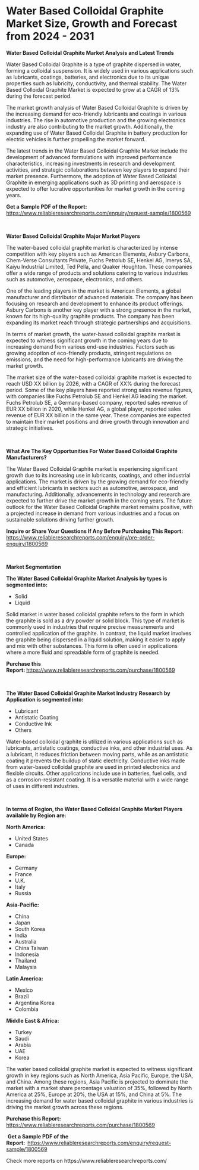 <p><h1>Water Based Colloidal Graphite Market Size, Growth and Forecast from 2024 - 2031</h1></p><p><strong>Water Based Colloidal Graphite Market Analysis and Latest Trends</strong></p>
<p><p>Water Based Colloidal Graphite is a type of graphite dispersed in water, forming a colloidal suspension. It is widely used in various applications such as lubricants, coatings, batteries, and electronics due to its unique properties such as lubricity, conductivity, and thermal stability. The Water Based Colloidal Graphite Market is expected to grow at a CAGR of 13% during the forecast period.</p><p>The market growth analysis of Water Based Colloidal Graphite is driven by the increasing demand for eco-friendly lubricants and coatings in various industries. The rise in automotive production and the growing electronics industry are also contributing to the market growth. Additionally, the expanding use of Water Based Colloidal Graphite in battery production for electric vehicles is further propelling the market forward.</p><p>The latest trends in the Water Based Colloidal Graphite Market include the development of advanced formulations with improved performance characteristics, increasing investments in research and development activities, and strategic collaborations between key players to expand their market presence. Furthermore, the adoption of Water Based Colloidal Graphite in emerging applications such as 3D printing and aerospace is expected to offer lucrative opportunities for market growth in the coming years.</p></p>
<p><strong>Get a Sample PDF of the Report:&nbsp;</strong> <a href="https://www.reliableresearchreports.com/enquiry/request-sample/1800569">https://www.reliableresearchreports.com/enquiry/request-sample/1800569</a></p>
<p>&nbsp;</p>
<p><strong>Water Based Colloidal Graphite Major Market Players</strong></p>
<p><p>The water-based colloidal graphite market is characterized by intense competition with key players such as American Elements, Asbury Carbons, Chem-Verse Consultants Private, Fuchs Petrolub SE, Henkel AG, Imerys SA, Kaiyu Industrial Limited, Ted Pella, and Quaker Houghton. These companies offer a wide range of products and solutions catering to various industries such as automotive, aerospace, electronics, and others.</p><p>One of the leading players in the market is American Elements, a global manufacturer and distributor of advanced materials. The company has been focusing on research and development to enhance its product offerings. Asbury Carbons is another key player with a strong presence in the market, known for its high-quality graphite products. The company has been expanding its market reach through strategic partnerships and acquisitions.</p><p>In terms of market growth, the water-based colloidal graphite market is expected to witness significant growth in the coming years due to increasing demand from various end-use industries. Factors such as growing adoption of eco-friendly products, stringent regulations on emissions, and the need for high-performance lubricants are driving the market growth.</p><p>The market size of the water-based colloidal graphite market is expected to reach USD XX billion by 2026, with a CAGR of XX% during the forecast period. Some of the key players have reported strong sales revenue figures, with companies like Fuchs Petrolub SE and Henkel AG leading the market. Fuchs Petrolub SE, a Germany-based company, reported sales revenue of EUR XX billion in 2020, while Henkel AG, a global player, reported sales revenue of EUR XX billion in the same year. These companies are expected to maintain their market positions and drive growth through innovation and strategic initiatives.</p></p>
<p>&nbsp;</p>
<p><strong>What Are The Key Opportunities For Water Based Colloidal Graphite Manufacturers?</strong></p>
<p><p>The Water Based Colloidal Graphite market is experiencing significant growth due to its increasing use in lubricants, coatings, and other industrial applications. The market is driven by the growing demand for eco-friendly and efficient lubricants in sectors such as automotive, aerospace, and manufacturing. Additionally, advancements in technology and research are expected to further drive the market growth in the coming years. The future outlook for the Water Based Colloidal Graphite market remains positive, with a projected increase in demand from various industries and a focus on sustainable solutions driving further growth.</p></p>
<p><strong>Inquire or Share Your Questions If Any Before Purchasing This Report:</strong> <a href="https://www.reliableresearchreports.com/enquiry/pre-order-enquiry/1800569">https://www.reliableresearchreports.com/enquiry/pre-order-enquiry/1800569</a></p>
<p>&nbsp;</p>
<p><strong>Market Segmentation</strong></p>
<p><strong>The Water Based Colloidal Graphite Market Analysis by types is segmented into:</strong></p>
<p><ul><li>Solid</li><li>Liquid</li></ul></p>
<p><p>Solid market in water based colloidal graphite refers to the form in which the graphite is sold as a dry powder or solid block. This type of market is commonly used in industries that require precise measurements and controlled application of the graphite. In contrast, the liquid market involves the graphite being dispersed in a liquid solution, making it easier to apply and mix with other substances. This form is often used in applications where a more fluid and spreadable form of graphite is needed.</p></p>
<p><strong>Purchase this Report:&nbsp;</strong><a href="https://www.reliableresearchreports.com/purchase/1800569">https://www.reliableresearchreports.com/purchase/1800569</a></p>
<p>&nbsp;</p>
<p><strong>The Water Based Colloidal Graphite Market Industry Research by Application is segmented into:</strong></p>
<p><ul><li>Lubricant</li><li>Antistatic Coating</li><li>Conductive Ink</li><li>Others</li></ul></p>
<p><p>Water-based colloidal graphite is utilized in various applications such as lubricants, antistatic coatings, conductive inks, and other industrial uses. As a lubricant, it reduces friction between moving parts, while as an antistatic coating it prevents the buildup of static electricity. Conductive inks made from water-based colloidal graphite are used in printed electronics and flexible circuits. Other applications include use in batteries, fuel cells, and as a corrosion-resistant coating. It is a versatile material with a wide range of uses in different industries.</p></p>
<p>&nbsp;</p>
<p><strong>In terms of Region, the Water Based Colloidal Graphite Market Players available by Region are:</strong></p>
<p>
    <p> <strong> North America: </strong>
        <ul>
            <li>United States</li>
            <li>Canada</li>
        </ul>
        </p> 
    <p> <strong> Europe: </strong>
        <ul>
            <li>Germany</li>
            <li>France</li>
            <li>U.K.</li>
            <li>Italy</li>
            <li>Russia</li>
        </ul>
        </p> 
    <p> <strong> Asia-Pacific: </strong>
        <ul>
            <li>China</li>
            <li>Japan</li>
            <li>South Korea</li>
            <li>India</li>
            <li>Australia</li>
            <li>China Taiwan</li>
            <li>Indonesia</li>
            <li>Thailand</li>
            <li>Malaysia</li>
        </ul>
        </p> 
    <p> <strong> Latin America: </strong>
        <ul>
            <li>Mexico</li>
            <li>Brazil</li>
            <li>Argentina Korea</li>
            <li>Colombia</li>
        </ul>
        </p> 
    <p> <strong> Middle East & Africa: </strong>
        <ul>
            <li>Turkey</li>
            <li>Saudi</li>
            <li>Arabia</li>
            <li>UAE</li>
            <li>Korea</li>
        </ul>
    </p>
    </p>
<p><p>The water based colloidal graphite market is expected to witness significant growth in key regions such as North America, Asia Pacific, Europe, the USA, and China. Among these regions, Asia Pacific is projected to dominate the market with a market share percentage valuation of 35%, followed by North America at 25%, Europe at 20%, the USA at 15%, and China at 5%. The increasing demand for water based colloidal graphite in various industries is driving the market growth across these regions.</p></p>
<p><strong>Purchase this Report: </strong><a href="https://www.reliableresearchreports.com/purchase/1800569">https://www.reliableresearchreports.com/purchase/1800569</a></p>
<p>&nbsp;<strong>Get a Sample PDF of the Report:&nbsp;&nbsp;</strong><a href="https://www.reliableresearchreports.com/enquiry/request-sample/1800569">https://www.reliableresearchreports.com/enquiry/request-sample/1800569</a></p>
<p><strong></strong></p>
<p>Check more reports on https://www.reliableresearchreports.com/</p>